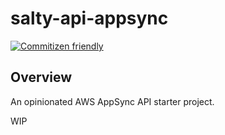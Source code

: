 # salty-api-appsync

[![Commitizen friendly](https://img.shields.io/badge/commitizen-friendly-brightgreen.svg)](http://commitizen.github.io/cz-cli/)

## Overview

An opinionated AWS AppSync API starter project.

WIP
